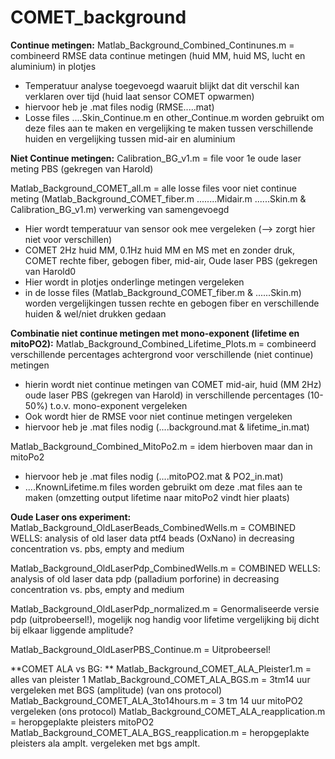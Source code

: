 # COMET_background

**Continue metingen:**
  Matlab_Background_Combined_Continunes.m = combineerd RMSE data continue metingen (huid MM, huid MS, lucht en aluminium) in plotjes 
  - Temperatuur analyse toegevoegd waaruit blijkt dat dit verschil kan verklaren over tijd (huid laat sensor COMET opwarmen)
  - hiervoor heb je .mat files nodig (RMSE.....mat)
  - Losse files ....Skin_Continue.m  en other_Continue.m worden gebruikt om deze files aan te maken en vergelijking te maken tussen verschillende huiden en vergelijking tussen mid-air en aluminium

**Niet Continue metingen:**
  Calibration_BG_v1.m = file voor 1e oude laser meting PBS (gekregen van Harold)
  
   Matlab_Background_COMET_all.m = alle losse files voor niet continue meting (Matlab_Background_COMET_fiber.m ........Midair.m ......Skin.m & Calibration_BG_v1.m) verwerking van samengevoegd
  - Hier wordt temperatuur van sensor ook mee vergeleken (--> zorgt hier niet voor verschillen)
  - COMET 2Hz huid MM, 0.1Hz huid MM en MS met en zonder druk, COMET rechte fiber, gebogen fiber, mid-air, Oude laser PBS (gekregen van Harold0
  - Hier wordt in plotjes onderlinge metingen vergeleken
  - in de losse files (Matlab_Background_COMET_fiber.m & ......Skin.m) worden vergelijkingen tussen rechte en gebogen fiber en verschillende huiden & wel/niet drukken gedaan

**Combinatie niet continue metingen met mono-exponent (lifetime en mitoPO2):**
  Matlab_Background_Combined_Lifetime_Plots.m = combineerd verschillende percentages achtergrond voor verschillende (niet continue) metingen
  - hierin wordt niet continue metingen van COMET mid-air, huid (MM 2Hz) oude laser PBS (gekregen van Harold) in verschillende percentages (10-50%) t.o.v. mono-exponent vergeleken
  - Ook wordt hier de RMSE voor niet continue metingen vergeleken
  - hiervoor heb je .mat files nodig (....background.mat & lifetime_in.mat)

  Matlab_Background_Combined_MitoPo2.m = idem hierboven maar dan in mitoPo2
  - hiervoor heb je .mat files nodig (....mitoPO2.mat & PO2_in.mat)
  - ....KnownLifetime.m files worden gebruikt om deze .mat files aan te maken (omzetting output lifetime naar mitoPo2 vindt hier plaats)

**Oude Laser ons experiment:**
  Matlab_Background_OldLaserBeads_CombinedWells.m = COMBINED WELLS: analysis of old laser data ptf4 beads (OxNano) in decreasing concentration vs. pbs, empty and medium

  Matlab_Background_OldLaserPdp_CombinedWells.m = COMBINED WELLS: analysis of old laser data pdp (palladium porforine) in decreasing concentration vs. pbs, empty and medium

  Matlab_Background_OldLaserPdp_normalized.m = Genormaliseerde versie pdp (uitprobeersel!), mogelijk nog handig voor lifetime    vergelijking bij dicht bij elkaar liggende amplitude?

  Matlab_Background_OldLaserPBS_Continue.m = Uitprobeersel!

**COMET ALA vs BG: **
  Matlab_Background_COMET_ALA_Pleister1.m = alles van pleister 1
  Matlab_Background_COMET_ALA_BGS.m = 3tm14 uur vergeleken met BGS (amplitude) (van ons protocol)
  Matlab_Background_COMET_ALA_3to14hours.m = 3 tm 14 uur mitoPO2 vergeleken (ons protocol)
  Matlab_Background_COMET_ALA_reapplication.m = heropgeplakte pleisters mitoPO2
  Matlab_Background_COMET_ALA_BGS_reapplication.m = heropgeplakte pleisters ala amplt. vergeleken met bgs amplt. 
